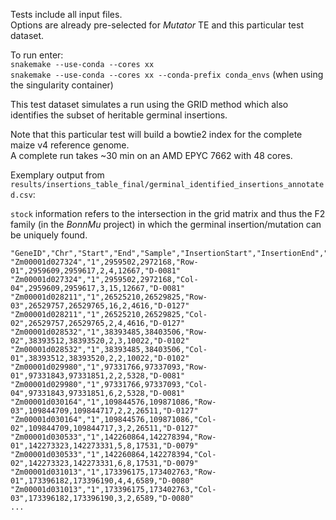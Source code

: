 Tests include all input files.  
Options are already pre-selected for *Mutator* TE and this particular test dataset.  

To run enter:  
`snakemake --use-conda --cores xx`  
`snakemake --use-conda --cores xx --conda-prefix conda_envs` (when using the singularity container)  

This test dataset simulates a run using the GRID method which also identifies the subset of heritable germinal insertions.  

Note that this particular test will build a bowtie2 index for the complete maize v4 reference genome.  
A complete run takes ~30 min on an AMD EPYC 7662 with 48 cores.  

Exemplary output from `results/insertions_table_final/germinal_identified_insertions_annotated.csv`:  

`stock` information refers to the intersection in the grid matrix and thus the F2 family (in the *BonnMu* project) in which the germinal insertion/mutation can be uniquely found.

```
"GeneID","Chr","Start","End","Sample","InsertionStart","InsertionEnd","StartReads","EndReads","Gene_length","stock"
"Zm00001d027324","1",2959502,2972168,"Row-01",2959609,2959617,2,4,12667,"D-0081"
"Zm00001d027324","1",2959502,2972168,"Col-04",2959609,2959617,3,15,12667,"D-0081"
"Zm00001d028211","1",26525210,26529825,"Row-03",26529757,26529765,16,2,4616,"D-0127"
"Zm00001d028211","1",26525210,26529825,"Col-02",26529757,26529765,2,4,4616,"D-0127"
"Zm00001d028532","1",38393485,38403506,"Row-02",38393512,38393520,2,3,10022,"D-0102"
"Zm00001d028532","1",38393485,38403506,"Col-01",38393512,38393520,2,2,10022,"D-0102"
"Zm00001d029980","1",97331766,97337093,"Row-01",97331843,97331851,2,2,5328,"D-0081"
"Zm00001d029980","1",97331766,97337093,"Col-04",97331843,97331851,6,2,5328,"D-0081"
"Zm00001d030164","1",109844576,109871086,"Row-03",109844709,109844717,2,2,26511,"D-0127"
"Zm00001d030164","1",109844576,109871086,"Col-02",109844709,109844717,3,2,26511,"D-0127"
"Zm00001d030533","1",142260864,142278394,"Row-01",142273323,142273331,5,8,17531,"D-0079"
"Zm00001d030533","1",142260864,142278394,"Col-02",142273323,142273331,6,8,17531,"D-0079"
"Zm00001d031013","1",173396175,173402763,"Row-01",173396182,173396190,4,4,6589,"D-0080"
"Zm00001d031013","1",173396175,173402763,"Col-03",173396182,173396190,3,2,6589,"D-0080"
...
```
